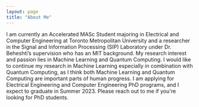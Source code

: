 ```yaml
---
layout: page
title: "About Me"
---
```


I am currently an Accelerated MASc Student majoring in Electrical and Computer Engineering at Toronto Metropolitan University and a researcher in the Signal and Information Processing (SIP) Laboratory under Dr. Beheshti’s supervision who has an MIT background. My research interest and passion lies in Machine Learning and Quantum Computing. I would like to continue my research in Machine Learning especially in combination with Quantum Computing, as I think both Machine Learning and Quantum Computing are important parts of human progress. I am applying for Electrical Engineering and Computer Engineering PhD programs, and I expect to graduate in Summer 2023. Please reach out to me if you're looking for PhD students.
